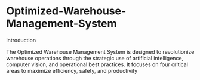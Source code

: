 # Optimized-Warehouse-Management-System
introduction


The Optimized Warehouse Management System is designed to revolutionize warehouse operations through the strategic use of artificial intelligence, computer vision, and operational best practices. It focuses on four critical areas to maximize efficiency, safety, and productivity

